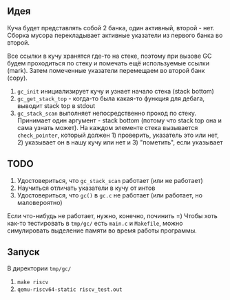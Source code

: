 ## Идея
Куча будет представлять собой 2 банка, один активный, второй - нет. Сборка мусора перекладывает активные указатели из первого банка во второй.

Все ссылки в кучу хранятся где-то на стеке, поэтому при вызове GC будем проходиться по стеку и помечать ещё используемые ссылки (mark). Затем помеченные указатели перемещаем во второй банк (copy).

1. `gc_init` инициализирует кучу и узнает начало стека (stack bottom)
2. `gc_get_stack_top` - когда-то была какая-то функция для дебага, выводит stack top в stdout
3. `gc_stack_scan` выполняет непосредственно проход по стеку. Принимает один аргумент - stack bottom (потому что stack top она и сама узнать может). На каждом элементе стека вызывается `check_pointer`, который должен 1) проверить, указатель это или нет, 2) указывает он в нашу кучу или нет и 3) "пометить", если указывает

## TODO

1. Удостовериться, что `gc_stack_scan` работает (или не работает)
2. Научиться отличать указатели в кучу от интов
3. Удостовериться, что `gc()` в `gc.c` не работает (или работает, но маловероятно)

Если что-нибудь не работает, нужно, конечно, починить =)
Чтобы хоть как-то тестировать в `tmp/gc/` есть `main.c` и `Makefile`, можно симулировать выделение памяти во время работы программы.

## Запуск 
В директории `tmp/gc/`
1. `make riscv`
2. `qemu-riscv64-static riscv_test.out`
